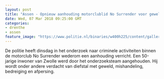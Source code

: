 ```yaml
---
layout: post
title: "Assen - Opnieuw aanhouding motorclublid No Surrender voor geweldsincidenten"
date: Wed, 07 Mar 2018 09:25:00 GMT
categories: 
- drenthe 
- assen 
feature_image: "https://www.politie.nl/binaries/w400h225/content/gallery/politie/stockfotos/algemeen/arrestant-in-een-ophoudkamer.jpg"
---
```


De politie heeft dinsdag in het onderzoek naar criminele activiteiten binnen de motorclub No Surrender wederom een aanhouding verricht. Een 50-jarige inwoner van Zwolle werd door het onderzoeksteam aangehouden. Hij wordt onder andere verdacht van diefstal met geweld, mishandeling, bedreiging en afpersing.
